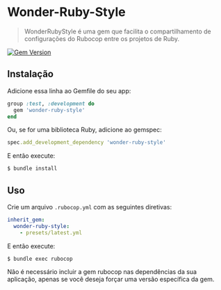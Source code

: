 # Wonder-Ruby-Style

> WonderRubyStyle é uma gem que facilita o compartilhamento de configurações do Rubocop entre os projetos de Ruby.

[![Gem Version](https://badge.fury.io/rb/wonder-ruby-style.svg)](https://badge.fury.io/rb/wonder-ruby-style)

## Instalação

Adicione essa linha ao Gemfile do seu app:

```ruby
group :test, :development do
  gem 'wonder-ruby-style'
end
```

Ou, se for uma biblioteca Ruby, adicione ao gemspec:

```ruby
spec.add_development_dependency 'wonder-ruby-style'
```

E então execute:

```bash
$ bundle install
```

## Uso

Crie um arquivo `.rubocop.yml` com as seguintes diretivas:

```yaml
inherit_gem:
  wonder-ruby-style:
    - presets/latest.yml
```

E então execute:

```bash
$ bundle exec rubocop
```

Não é necessário incluir a gem rubocop nas dependências da sua aplicação, apenas se você deseja forçar uma versão específica da gem.
